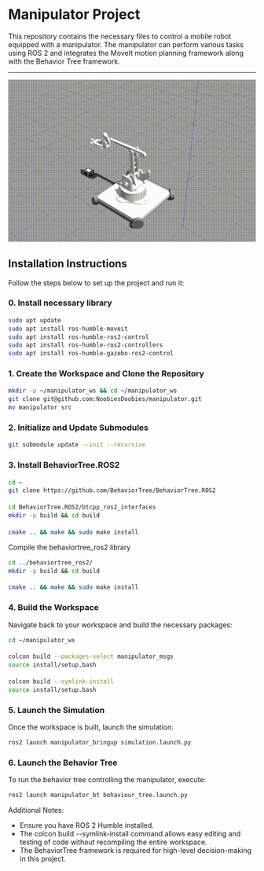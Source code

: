# Manipulator Project

This repository contains the necessary files to control a mobile robot equipped with a manipulator. The manipulator can perform various tasks using ROS 2 and integrates the MoveIt motion planning framework along with the Behavior Tree framework.
***
<p align="center">
  <img src="https://github.com/NoobiesDoobies/manipulator/blob/main/assets/moveit.gif" alt="moveit">
</p>

## Installation Instructions
Follow the steps below to set up the project and run it:

### 0. Install necessary library
``` bash
sudo apt update
sudo apt install ros-humble-moveit
sudo apt install ros-humble-ros2-control
sudo apt install ros-humble-ros2-controllers
sudo apt install ros-humble-gazebo-ros2-control
```

### 1. Create the Workspace and Clone the Repository
``` bash
mkdir -p ~/manipulator_ws && cd ~/manipulator_ws
git clone git@github.com:NoobiesDoobies/manipulator.git
mv manipulator src
```

### 2. Initialize and Update Submodules
```bash
git submodule update --init --recursive
```
### 3. Install BehaviorTree.ROS2
```bash
cd ~
git clone https://github.com/BehaviorTree/BehaviorTree.ROS2

cd BehaviorTree.ROS2/btcpp_ros2_interfaces
mkdir -p build && cd build

cmake .. && make && sudo make install
```
Compile the behaviortree_ros2 library
```bash
cd ../behaviortree_ros2/
mkdir -p build && cd build

cmake .. && make && sudo make install
```

### 4. Build the Workspace
Navigate back to your workspace and build the necessary packages:

``` bash
cd ~/manipulator_ws

colcon build --packages-select manipulator_msgs
source install/setup.bash

colcon build --symlink-install
source install/setup.bash
```
### 5. Launch the Simulation
Once the workspace is built, launch the simulation:

``` bash
ros2 launch manipulator_bringup simulation.launch.py
```

### 6. Launch the Behavior Tree
To run the behavior tree controlling the manipulator, execute:
```bash
ros2 launch manipulator_bt behaviour_tree.launch.py
```
Additional Notes:
- Ensure you have ROS 2 Humble installed.
- The colcon build --symlink-install command allows easy editing and testing of code without recompiling the entire workspace.
- The BehaviorTree framework is required for high-level decision-making in this project.
